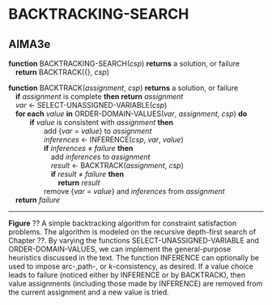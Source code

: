 # BACKTRACKING-SEARCH

## AIMA3e
__function__ BACKTRACKING-SEARCH(_csp_) __returns__ a solution, or failure  
&emsp;__return__ BACKTRACK(\{\}, _csp_)  

__function__ BACKTRACK(_assignment_, _csp_) __returns__ a solution, or failure  
&emsp;__if__ _assignment_ is complete __then return__ _assignment_  
&emsp;_var_ &larr; SELECT\-UNASSIGNED-VARIABLE(_csp_)  
&emsp;__for each__ _value_ __in__ ORDER\-DOMAIN\-VALUES(_var_, _assignment_, _csp_) __do__  
&emsp;&emsp;&emsp;__if__ _value_ is consistent with _assignment_ __then__  
&emsp;&emsp;&emsp;&emsp;&emsp;add \{_var_ = _value_\} to _assignment_  
&emsp;&emsp;&emsp;&emsp;&emsp;_inferences_ &larr; INFERENCE(_csp_, _var_, _value_)  
&emsp;&emsp;&emsp;&emsp;&emsp;__if__ _inferences_ &ne; _failure_ __then__  
&emsp;&emsp;&emsp;&emsp;&emsp;&emsp;add _inferences_ to _assignment_  
&emsp;&emsp;&emsp;&emsp;&emsp;&emsp;_result_ &larr; BACKTRACK(_assignment_, _csp_)  
&emsp;&emsp;&emsp;&emsp;&emsp;&emsp;__if__ _result_ &ne; _failure_ __then__  
&emsp;&emsp;&emsp;&emsp;&emsp;&emsp;&emsp;__return__ _result_  
&emsp;&emsp;&emsp;&emsp;&emsp;remove \{_var_ = _value_\} and _inferences_ from _assignment_  
&emsp;__return__ _failure_

---
__Figure__ ?? A simple backtracking algorithm for constraint satisfaction problems. The algorithm is modeled on the recursive depth\-first search of Chapter ??. By varying the functions SELECT\-UNASSIGNED\-VARIABLE and ORDER\-DOMAIN\-VALUES, we can implement the general\-purpose heuristics discussed in the text. The function INFERENCE can optionally be used to impose arc\-,path\-, or _k_\-consistency, as desired. If a value choice leads to failure (noticed either by INFERENCE or by BACKTRACK), then value assignments (including those made by INFERENCE) are removed from the current assignment and a new value is tried.
